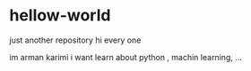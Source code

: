 # hellow-world
just another repository
hi every one

im arman karimi i want learn about python , machin learning, ...
